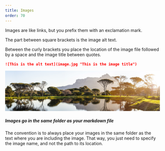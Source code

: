 ```yaml
---
title: Images
order: 70
---
```


Images are like links, but you prefix them with an exclamation mark.

The part between square brackets is the image alt text.

Between the curly brackets you place the location of the image file
followed by a space and the image title between quotes.

```md
![This is the alt text](image.jpg "This is the image title")
```

![This is the alt text & title](image.jpg "This is the image title")

<Tip>

##### Images go in the same folder as your markdown file

The convention is to always place your images in the same folder as the 
text where you are including the image. That way, you just need to specify
the image name, and not the path to its location.

</Tip>


